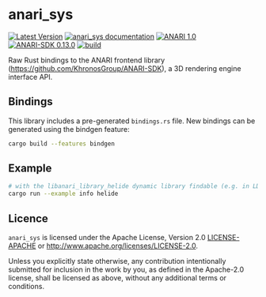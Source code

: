 # anari_sys

[![Latest Version](https://img.shields.io/crates/v/anari_sys.svg)](https://crates.io/crates/anari_sys)
[![anari_sys documentation](https://docs.rs/anari_sys/badge.svg)](https://docs.rs/anari_sys)
[![ANARI 1.0](https://img.shields.io/badge/ANARI-1.0-blue)](https://www.khronos.org/registry/ANARI/)
[![ANARI-SDK 0.13.0](https://img.shields.io/badge/ANARI--SDK-0.13.0-blue)](https://github.com/KhronosGroup/ANARI-SDK)
[![build](https://github.com/LDeakin/rust_anari_sys/actions/workflows/ci.yml/badge.svg)](https://github.com/LDeakin/rust_anari_sys/actions/workflows/ci.yml)

Raw Rust bindings to the ANARI frontend library (<https://github.com/KhronosGroup/ANARI-SDK>), a 3D rendering engine interface API.

## Bindings
This library includes a pre-generated `bindings.rs` file. New bindings can be generated using the bindgen feature:
```bash
cargo build --features bindgen
```

## Example
```bash
# with the libanari_library_helide dynamic library findable (e.g. in LD_LIBRARY_PATH on linux)
cargo run --example info helide
```

## Licence
`anari_sys` is licensed under the Apache License, Version 2.0 [LICENSE-APACHE](./LICENCE-APACHE) or <http://www.apache.org/licenses/LICENSE-2.0>.

Unless you explicitly state otherwise, any contribution intentionally submitted for inclusion in the work by you, as defined in the Apache-2.0 license, shall be licensed as above, without any additional terms or conditions.
